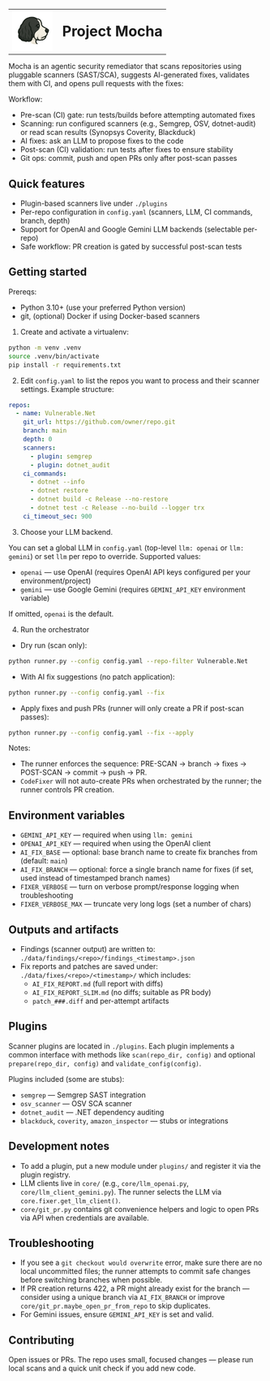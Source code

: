 <table cellpadding="0" cellspacing="0">
  <tr>
    <td style="vertical-align:middle; white-space:nowrap;">
      <img src="docs/Mocha.PNG" alt="Mocha logo" height="80">
    </td>
    <td style="vertical-align:middle; padding-left:12px;">
      <h1 style="margin:0;">Project Mocha</h1>
    </td>
  </tr>
</table>

Mocha is an agentic security remediator that scans repositories using pluggable scanners (SAST/SCA), suggests AI-generated fixes, validates them with CI, and opens pull requests with the fixes:

Workflow:

- Pre-scan (CI) gate: run tests/builds before attempting automated fixes
- Scanning: run configured scanners (e.g., Semgrep, OSV, dotnet-audit) or read scan results (Synopsys Coverity, Blackduck)
- AI fixes: ask an LLM to propose fixes to the code
- Post-scan (CI) validation: run tests after fixes to ensure stability
- Git ops: commit, push and open PRs only after post-scan passes

## Quick features

- Plugin-based scanners live under `./plugins`
- Per-repo configuration in `config.yaml` (scanners, LLM, CI commands, branch, depth)
- Support for OpenAI and Google Gemini LLM backends (selectable per-repo)
- Safe workflow: PR creation is gated by successful post-scan tests

## Getting started

Prereqs:

- Python 3.10+ (use your preferred Python version)
- git, (optional) Docker if using Docker-based scanners

1. Create and activate a virtualenv:

```bash
python -m venv .venv
source .venv/bin/activate
pip install -r requirements.txt
```

2. Edit `config.yaml` to list the repos you want to process and their scanner settings. Example structure:

```yaml
repos:
  - name: Vulnerable.Net
    git_url: https://github.com/owner/repo.git
    branch: main
    depth: 0
    scanners:
      - plugin: semgrep
      - plugin: dotnet_audit
    ci_commands:
      - dotnet --info
      - dotnet restore
      - dotnet build -c Release --no-restore
      - dotnet test -c Release --no-build --logger trx
    ci_timeout_sec: 900
```

3. Choose your LLM backend.

You can set a global LLM in `config.yaml` (top-level `llm: openai` or `llm: gemini`) or set `llm` per repo to override. Supported values:

- `openai` — use OpenAI (requires OpenAI API keys configured per your environment/project)
- `gemini` — use Google Gemini (requires `GEMINI_API_KEY` environment variable)

If omitted, `openai` is the default.

4. Run the orchestrator

- Dry run (scan only):

```bash
python runner.py --config config.yaml --repo-filter Vulnerable.Net
```

- With AI fix suggestions (no patch application):

```bash
python runner.py --config config.yaml --fix
```

- Apply fixes and push PRs (runner will only create a PR if post-scan passes):

```bash
python runner.py --config config.yaml --fix --apply
```

Notes:
- The runner enforces the sequence: PRE-SCAN → branch → fixes → POST-SCAN → commit → push → PR.
- `CodeFixer` will not auto-create PRs when orchestrated by the runner; the runner controls PR creation.

## Environment variables

- `GEMINI_API_KEY` — required when using `llm: gemini`
- `OPENAI_API_KEY` — required when using the OpenAI client
- `AI_FIX_BASE` — optional: base branch name to create fix branches from (default: `main`)
- `AI_FIX_BRANCH` — optional: force a single branch name for fixes (if set, used instead of timestamped branch names)
- `FIXER_VERBOSE` — turn on verbose prompt/response logging when troubleshooting
- `FIXER_VERBOSE_MAX` — truncate very long logs (set a number of chars)

## Outputs and artifacts

- Findings (scanner output) are written to: `./data/findings/<repo>/findings_<timestamp>.json`
- Fix reports and patches are saved under: `./data/fixes/<repo>/<timestamp>/` which includes:
  - `AI_FIX_REPORT.md` (full report with diffs)
  - `AI_FIX_REPORT_SLIM.md` (no diffs; suitable as PR body)
  - `patch_###.diff` and per-attempt artifacts

## Plugins

Scanner plugins are located in `./plugins`. Each plugin implements a common interface with methods like `scan(repo_dir, config)` and optional `prepare(repo_dir, config)` and `validate_config(config)`.

Plugins included (some are stubs):

- `semgrep` — Semgrep SAST integration
- `osv_scanner` — OSV SCA scanner
- `dotnet_audit` — .NET dependency auditing
- `blackduck`, `coverity`, `amazon_inspector` — stubs or integrations

## Development notes

- To add a plugin, put a new module under `plugins/` and register it via the plugin registry.
- LLM clients live in `core/` (e.g., `core/llm_openai.py`, `core/llm_client_gemini.py`). The runner selects the LLM via `core.fixer.get_llm_client()`.
- `core/git_pr.py` contains git convenience helpers and logic to open PRs via API when credentials are available.

## Troubleshooting

- If you see a `git checkout would overwrite` error, make sure there are no local uncommitted files; the runner attempts to commit safe changes before switching branches when possible.
- If PR creation returns 422, a PR might already exist for the branch — consider using a unique branch via `AI_FIX_BRANCH` or improve `core/git_pr.maybe_open_pr_from_repo` to skip duplicates.
- For Gemini issues, ensure `GEMINI_API_KEY` is set and valid.

## Contributing

Open issues or PRs. The repo uses small, focused changes — please run local scans and a quick unit check if you add new code.


